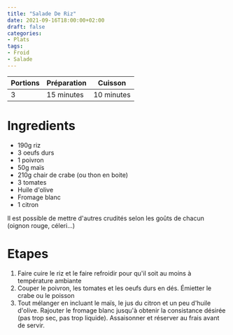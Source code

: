 ```yaml
---
title: "Salade De Riz"
date: 2021-09-16T18:00:00+02:00
draft: false
categories:
- Plats
tags:
- Froid
- Salade
---
```


| Portions | Préparation | Cuisson    |
|----------|-------------|------------|
| 3        | 15 minutes  | 10 minutes |

# Ingredients

- 190g riz
- 3 oeufs durs
- 1 poivron
- 50g maïs
- 210g chair de crabe (ou thon en boite)
- 3 tomates
- Huile d'olive
- Fromage blanc
- 1 citron

Il est possible de mettre d'autres crudités selon les goûts de chacun (oignon rouge, céleri...)

# Etapes

1) Faire cuire le riz et le faire refroidir pour qu'il soit au moins à température ambiante
2) Couper le poivron, les tomates et les oeufs durs en dés. Émietter le crabe ou le poisson
3) Tout mélanger en incluant le maïs, le jus du citron et un peu d'huile d'olive. Rajouter le fromage blanc jusqu'à obtenir la consistance désirée (pas trop sec, pas trop liquide). Assaisonner et réserver au frais avant de servir.
